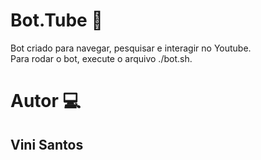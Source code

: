 # Bot.Tube :robot:

Bot criado para navegar, pesquisar e interagir no Youtube.<br>
Para rodar o bot, execute o arquivo ./bot.sh.

# Autor :computer:

## Vini Santos
